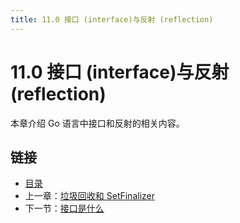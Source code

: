 ```yaml
---
title: 11.0 接口 (interface)与反射 (reflection)
---
```


# 11.0 接口 (interface)与反射 (reflection)

本章介绍 Go 语言中接口和反射的相关内容。

## 链接

- [目录](directory.md)
- 上一章：[垃圾回收和 SetFinalizer](10.8.md)
- 下一节：[接口是什么](11.1.md)

